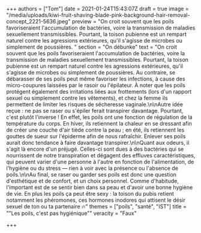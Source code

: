 +++
authors = ["Tom"]
date = 2021-01-24T15:43:07Z
draft = true
image = "/media/uploads/kiwi-fruit-shaving-blade-pink-background-hair-removal-concept_2221-5636.jpeg"
preview = "On croit souvent que les poils favoriseraient l'accumulation de bactéries, voire la transmission de maladies sexuellement transmissibles. Pourtant, la toison pubienne est un rempart naturel contre les agressions extérieures, qu'il s'agisse de microbes ou simplement de poussières. "
section = "On débunke"
text = "On croit souvent que les poils favoriseraient l'accumulation de bactéries, voire la transmission de maladies sexuellement transmissibles. Pourtant, la toison pubienne est un rempart naturel contre les agressions extérieures, qu'il s'agisse de microbes ou simplement de poussières. Au contraire, se débarasser de ses poils peut même favoriser les infections, à cause des micro-coupures laissées par le rasoir ou l'épilateur. À noter que les poils protégent également des irritations liées aux frottements (lors d'un rapport sexuel ou simplement contre les vêtements), et chez la femme ils permettent de limiter les risques de sécheresse vaginale.\n\nAutre idée reçue : ne pas se raser ou s'épiler ferait transpirer davantage. Pourtant, c'est plutôt l'inverse ! En effet, les poils ont une fonction de régulation de la température du corps. En hiver, ils retiennent la chaleur en se dressant afin de créer une couche d'air tiède contre la peau ; en été, ils retiennent les gouttes de sueur sur l'épiderme afin de nous rafraîchir. Enlever ses poils aurait donc tendance à faire davantage transpirer.\n\nQuant aux odeurs, il s'agit là encore d'un préjugé. Celles-ci sont dues à des bactéries qui se nourrissent de notre transpiration et dégagent des effluves caractéristiques, qui peuvent varier d'une personne à l'autre en fonction de l'alimentation, de l'hygiène ou du stress — rien à voir avec la présence ou l'absence de poils.\n\nAu final, se raser ou garder ses poils est donc une question d'esthétique et de confort, et un choix personnel. Comme d'habitude, l'important est de se sentir bien dans sa peau et d'avoir une bonne hygiène de vie. En plus les poils ça peut être sexy : la toison du pubis retient notamment les phéromones, ces hormones inodores qui attisent le désir sexuel de ton ou ta partenaire 🔥"
themes = ["poils", "santé", "IST"]
title = "\"Les poils, c'est pas hygiénique\""
veracity = "Faux"

+++
